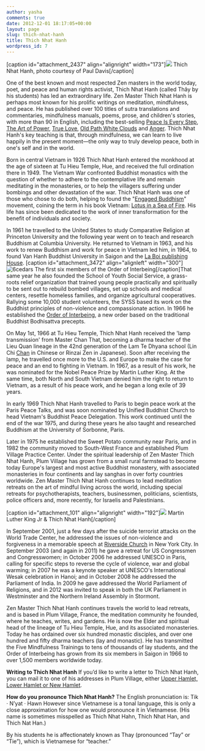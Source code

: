 ```yaml
---
author: yasha
comments: true
date: 2012-12-01 18:17:05+00:00
layout: page
slug: thich-nhat-hanh
title: Thich Nhat Hanh
wordpress_id: 7
---
```


[caption id="attachment_2437" align="alignright" width="173"]![](http://plumvillage.org/wp-content/uploads/2012/12/Thich-Nhat-Hanh.jpg) Thich Nhat Hanh, photo courtesy of Paul Davis[/caption]

One of the best known and most respected Zen masters in the world today, poet, and peace and human rights activist, Thich Nhat Hanh (called Thây by his students) has led an extraordinary life. Zen Master Thich Nhat Hanh is perhaps most known for his prolific writings on meditation, mindfulness, and peace. He has published over 100 titles of sutra translations and commentaries, mindfulness manuals, poems, prose, and children's stories, with more than 90 in English, including the best-selling [Peace Is Every Step](http://www.amazon.com/Peace-Is-Every-Step-Mindfulness/dp/0553351397), [The Art of Power](http://www.amazon.com/Art-Power-Thich-Nhat-Hanh/dp/0061242365/ref=sr_1_3?s=books&ie=UTF8&qid=1384443891&sr=1-3&keywords=the+art+of+power), [True Love](http://www.amazon.com/True-Love-Practice-Awakening-Heart/dp/1590304047), [Old Path White Clouds](http://www.parallax.org/cgi-bin/shopper.cgi?preadd=action&key=BOOKOPWC) and [Anger](http://www.amazon.com/Anger-Cooling-Thich-Nhat-Hanh/dp/1573229377). Thich Nhat Hanh's key teaching is that, through mindfulness, we can learn to live happily in the present moment—the only way to truly develop peace, both in one's self and in the world.

Born in central Vietnam in 1926 Thich Nhat Hanh entered the monkhood at the age of sixteen at Tu Hieu Temple, Hue, and received the full ordination there in 1949. The Vietnam War confronted Buddhist monastics with the question of whether to adhere to the contemplative life and remain meditating in the monasteries, or to help the villagers suffering under bombings and other devastation of the war. Thich Nhat Hanh was one of those who chose to do both, helping to found the "[Engaged Buddhism](http://en.wikipedia.org/wiki/Engaged_Buddhism)" movement, coining the term in his book Vietnam: [Lotus in a Sea of Fire](http://www.amazon.com/Vietnam-Lotus-Thich-Nhat-Hanh/dp/0809013347). His life has since been dedicated to the work of inner transformation for the benefit of individuals and society.

In 1961 he travelled to the United States to study Comparative Religion at Princeton University and the following year went on to teach and research Buddhism at Columbia University. He returned to Vietnam in 1963, and his work to renew Buddhism and work for peace in Vietnam led him, in 1964, to found Van Hanh Buddhist University in Saigon and the [La Boi publishing House](http://www.laboi.com/). [caption id="attachment_3472" align="alignleft" width="300"]![6cedars](http://plumvillage.org/wp-content/uploads/2012/12/6cedars-300x253.jpg) The first six members of the Order of Interbeing[/caption]That same year he also founded the School of Youth Social Service, a grass-roots relief organization that trained young people practically and spiritually to be sent out to rebuild bombed villages, set up schools and medical centers, resettle homeless families, and organize agricultural cooperatives. Rallying some 10,000 student volunteers, the SYSS based its work on the Buddhist principles of non-violence and compassionate action. In 1966 he established the [Order of Interbeing](http://plumvillage.org/about/order-of-interbeing/), a new order based on the traditional Buddhist Bodhisattva precepts.

On May 1st, 1966 at Tu Hieu Temple, Thich Nhat Hanh received the 'lamp transmission' from Master Chan That, becoming a dharma teacher of the Lieu Quan lineage in the 42nd generation of the Lam Te Dhyana school (Lin Chi [Chan](http://en.wikipedia.org/wiki/Chinese_Ch%C3%A1n) in Chinese or Rinzai Zen in Japanese). Soon after receiving the lamp, he travelled once more to the U.S. and Europe to make the case for peace and an end to fighting in Vietnam. In 1967, as a result of his work, he was nominated for the Nobel Peace Prize by Martin Luther King. At the same time, both North and South Vietnam denied him the right to return to Vietnam, as a result of his peace work, and he began a long exile of 39 years.

In early 1969 Thich Nhat Hanh travelled to Paris to begin peace work at the Paris Peace Talks, and was soon nominated by Unified Buddhist Church to head Vietnam's Buddhist Peace Delegation. This work continued until the end of the war 1975, and during these years he also taught and researched Buddhism at the University of Sorbonne, Paris.

Later in 1975 he established the Sweet Potato community near Paris, and in 1982 the community moved to South-West France and established Plum Village Practice Center. Under the spiritual leadership of Zen Master Thich Nhat Hanh, Plum Village has grown from a small rural farmstead to become today Europe's largest and most active Buddhist monastery, with associated monasteries in four continents and lay sanghas in over forty countries worldwide. Zen Master Thich Nhat Hanh continues to lead meditation retreats on the art of mindful living across the world, including special retreats for psychotherapists, teachers, businessmen, politicians, scientists, police officers and, more recently, for Israelis and Palestinians.

[caption id="attachment_101" align="alignright" width="192"]![](http://plumvillage.org/wp-content/uploads/2012/12/thay-king-300x222.jpg) Martin Luther King Jr & Thich Nhat Hanh[/caption]

In September 2001, just a few days after the suicide terrorist attacks on the World Trade Center, he addressed the issues of non-violence and forgiveness in a memorable speech at [Riverside Church](http://www.theriversidechurchny.org/) in New York City. In September 2003 (and again in 2011) he gave a retreat for US Congressmen and Congresswomen; in October 2006 he addressed UNESCO in Paris, calling for specific steps to reverse the cycle of violence, war and global warming; in 2007 he was a keynote speaker at UNESCO's International Wesak celebration in Hanoi; and in October 2008 he addressed the Parliament of India. In 2009 he gave addressed the World Parliament of Religions, and in 2012 was invited to speak in both the UK Parliament in Westminster and the Northern Ireland Assembly in Stormont.

Zen Master Thich Nhat Hanh continues travels the world to lead retreats, and is based in Plum Village, France, the meditation community he founded, where he teaches, writes, and gardens. He is now the Elder and spiritual head of the lineage of Tu Hieu Temple, Hue, and its associated monasteries. Today he has ordained over six hundred monastic disciples, and over one hundred and fifty dharma teachers (lay and monastic). He has transmitted the Five Mindfulness Trainings to tens of thousands of lay students, and the Order of Interbeing has grown from its six members in Saigon in 1966 to over 1,500 members worldwide today.

**Writing to Thich Nhat Hanh**
If you’d like to write a letter to Thich Nhat Hanh, you can mail it to one of his addresses in Plum Village, either [Upper Hamlet, Lower Hamlet or New Hamlet](http://plumvillage.org/retreats/visiting-us/hamlet/).

**How do you pronounce Thich Nhat Hanh?**
The English pronunciation is: Tik · N’yat · Hawn
However since Vietnamese is a tonal language, this is only a close approximation for how one would pronounce it in Vietnamese. (His name is sometimes misspelled as Thich Nhat Hahn, Thich Nhat Han, and Thich Nat Han.)

By his students he is affectionately known as Thay (pronounced “Tay” or “Tie”), which is Vietnamese for “teacher.”
